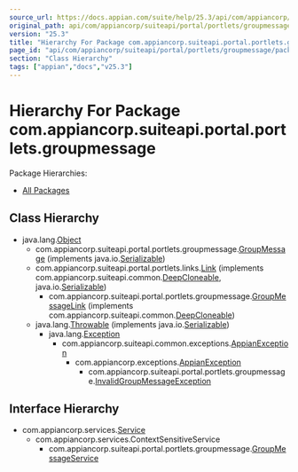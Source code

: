 ```yaml
---
source_url: https://docs.appian.com/suite/help/25.3/api/com/appiancorp/suiteapi/portal/portlets/groupmessage/package-tree.html
original_path: api/com/appiancorp/suiteapi/portal/portlets/groupmessage/package-tree.html
version: "25.3"
title: "Hierarchy For Package com.appiancorp.suiteapi.portal.portlets.groupmessage"
page_id: "api/com/appiancorp/suiteapi/portal/portlets/groupmessage/package-tree"
section: "Class Hierarchy"
tags: ["appian","docs","v25.3"]
---
```



# Hierarchy For Package com.appiancorp.suiteapi.portal.portlets.groupmessage

Package Hierarchies:

-   [All Packages](../../../../../../overview-tree.html)

## Class Hierarchy

-   java.lang.[Object](https://docs.oracle.com/en/java/javase/17/docs/api/java.base/java/lang/Object.html "class or interface in java.lang")
    -   com.appiancorp.suiteapi.portal.portlets.groupmessage.[GroupMessage](GroupMessage.html "class in com.appiancorp.suiteapi.portal.portlets.groupmessage") (implements java.io.[Serializable](https://docs.oracle.com/en/java/javase/17/docs/api/java.base/java/io/Serializable.html "class or interface in java.io"))
    -   com.appiancorp.suiteapi.portal.portlets.links.[Link](../links/Link.html "class in com.appiancorp.suiteapi.portal.portlets.links") (implements com.appiancorp.suiteapi.common.[DeepCloneable](../../../common/DeepCloneable.html "interface in com.appiancorp.suiteapi.common"), java.io.[Serializable](https://docs.oracle.com/en/java/javase/17/docs/api/java.base/java/io/Serializable.html "class or interface in java.io"))
        -   com.appiancorp.suiteapi.portal.portlets.groupmessage.[GroupMessageLink](GroupMessageLink.html "class in com.appiancorp.suiteapi.portal.portlets.groupmessage") (implements com.appiancorp.suiteapi.common.[DeepCloneable](../../../common/DeepCloneable.html "interface in com.appiancorp.suiteapi.common"))
    -   java.lang.[Throwable](https://docs.oracle.com/en/java/javase/17/docs/api/java.base/java/lang/Throwable.html "class or interface in java.lang") (implements java.io.[Serializable](https://docs.oracle.com/en/java/javase/17/docs/api/java.base/java/io/Serializable.html "class or interface in java.io"))
        -   java.lang.[Exception](https://docs.oracle.com/en/java/javase/17/docs/api/java.base/java/lang/Exception.html "class or interface in java.lang")
            -   com.appiancorp.suiteapi.common.exceptions.[AppianException](../../../common/exceptions/AppianException.html "class in com.appiancorp.suiteapi.common.exceptions")
                -   com.appiancorp.exceptions.[AppianException](../../../../exceptions/AppianException.html "class in com.appiancorp.exceptions")
                    -   com.appiancorp.suiteapi.portal.portlets.groupmessage.[InvalidGroupMessageException](InvalidGroupMessageException.html "class in com.appiancorp.suiteapi.portal.portlets.groupmessage")

## Interface Hierarchy

-   com.appiancorp.services.[Service](../../../../services/Service.html "interface in com.appiancorp.services")
    -   com.appiancorp.services.ContextSensitiveService
        -   com.appiancorp.suiteapi.portal.portlets.groupmessage.[GroupMessageService](GroupMessageService.html "interface in com.appiancorp.suiteapi.portal.portlets.groupmessage")